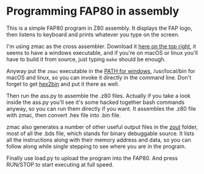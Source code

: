# Programming FAP80 in assembly

This is a simple FAP80 program in Z80 assembly. It displays the FAP logo, then listens to keyboard and prints whatever you type on the screen.

I'm using zmac as the cross assembler. Download it [here on the top right](http://members.shaw.ca/gp2000/zmac.html), it seems to have a windows executable, and if you're on macOS or linux you'll have to build it from source, just typing `make` should be enough.

Anyway put the `zmac` executable in the [PATH for windows](http://www.howtogeek.com/118594/how-to-edit-your-system-path-for-easy-command-line-access/), /usr/local/bin for macOS and linux, so you can invoke it directly in the command line. Don't forget to get [hex2bin](http://hex2bin.sourceforge.net) and put it there as well.

Then run the ass.py to assemble the .z80 files. Actually if you take a look inside the ass.py you'll see it's some hacked together bash commands anyway, so you can run them directly if you want. It assembles the .z80 file with zmac, then convert .hex file into .bin file.

zmac also generates a number of other useful output files in the [zout](./zout) folder, most of all the .bds file, which stands for binary debuggable source. It lists all the instructions along with their memory address and data, so you can follow along while single stepping to see where you are in the program.

Finally use load.py to upload the program into the FAP80. And press RUN/STOP to start executing at full speed.